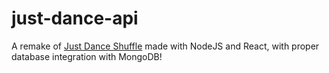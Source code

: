# just-dance-api
A remake of [Just Dance Shuffle](https://github.com/MachadoLhes/JustDanceAPI) made with NodeJS and React, with proper database integration with MongoDB!
